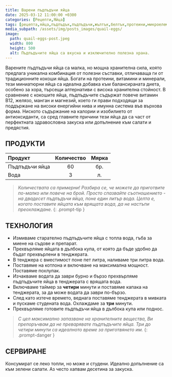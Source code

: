 ```yaml
---
title: Варени пъдпъдъчи яйца
date: 2025-03-12 11:00:00 +0300
categories: [Рецепти,Яйца]
tags: [рецепта,яйца,пъдпъдък,пъдпъдъчи,жълтък,белтък,протеини,микроелементи,антиоксиданти,имунитет]     # TAG names should always be lowercase
media_subpath: /assets/img/posts_images/quail-eggs/
image:
  path: quail-eggs-post.jpeg
  width: 800
  height: 500
  alt: Пъдпъдъчите яйца са вкусна и изключително полезна храна.
---
```


Варените пъдпъдъчи яйца са малка, но мощна хранителна сила, която предлага уникална комбинация от полезни съставки, отличаваща ги от традиционните кокоши яйца. Богати на протеини, витамини и минерали, тези миниатюрни яйца са идеална добавка към балансираната диета, особено за хора, търсещи алтернативи с висока хранителна стойност. В сравнение с кокошите яйца, пъдпъдъчите съдържат повече витамин B12, желязо, манган и магнезий, което ги прави подходящи за поддържане на високи енергийни нива и имунна система във върхова форма. Ниското съдържание на калории и изобилието от антиоксиданти, са сред главните причини тези яйца да са част от перфектната здравословна закуска или допълнение към салати и предястия.

## **ПРОДУКТИ**

| Продукт                    |Количество  |Мярка   |
|:---------------------------|:----------:|:------:|
|Пъдпъдъчи яйца              | 60         |бр.     |
|Вода                        | 3          |л.      |

> *Количествата са примерни! Разбира се, че можете да приготвите по-малко или повече на брой. Просто спазвайте съотношението - на двадесет пъдпъдъчи яйца, поне един литър вода. Целта е, когато поставите яйцата към врящата вода, да не настъпи преохлаждане.*
{: .prompt-tip }

## **ТЕХНОЛОГИЯ**

- Измиваме старателно пъдпъдъчите яйца с топла вода, гъба за миене на съдове и препарат.
- Прехвърляме яйцата в дълбока купа, от която да бъде удобно да бъдат прехвърлени в тенджерата.
- В тенджера с вместимост поне пет литра, наливаме три литра вода.
- Поставяме на котлона и включване на максимална мощност. Поставяме похлупак.
- Изчакваме водата да заври бурно и бързо прехвърляме пъдпъдъчите яйца в тенджерата с врящата вода.
- Включваме таймер за **четири** минути и поставяме капака на тенджерата, за да може водата да заври по-бързо.
- След като изтече времето, веднага поставяме тенджерата в мивката и пускаме студената вода. Охлаждаме за **три** минути.
- Прехвърляме готовите пъдпъдъчи яйца в дълбока купа или поднос.

> *С цел максимално запазване на хранителните вещества, Ви препоръчвам да не преварявате пъдпъдъчите яйца. Три до четири минути са идеалното време за приготвянето им.*
{: .prompt-danger }

## **СЕРВИРАНЕ**

Консумират се леко топли, но може и студени. Идеално допълнение са към зелени салати. Аз често хапвам десетина за закуска.
